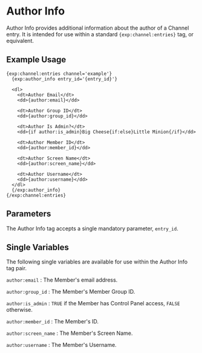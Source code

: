 # Author Info
Author Info provides additional information about the author of a Channel entry.
It is intended for use within a standard `{exp:channel:entries}` tag, or
equivalent.

## Example Usage

    {exp:channel:entries channel='example'}
      {exp:author_info entry_id='{entry_id}'}

      <dl>
        <dt>Author Email</dt>
        <dd>{author:email}</dd>

        <dt>Author Group ID</dt>
        <dd>{author:group_id}</dd>

        <dt>Author Is Admin?</dt>
        <dd>{if author:is_admin}Big Cheese{if:else}Little Minion{/if}</dd>

        <dt>Author Member ID</dt>
        <dd>{author:member_id}</dd>

        <dt>Author Screen Name</dt>
        <dd>{author:screen_name}</dd>

        <dt>Author Username</dt>
        <dd>{author:username}</dd>
      </dl>
      {/exp:author_info}
    {/exp:channel:entries}

## Parameters
The Author Info tag accepts a single mandatory parameter, `entry_id`.

## Single Variables
The following single variables are available for use within the Author Info tag
pair.

`author:email`
: The Member's email address.

`author:group_id`
: The Member's Member Group ID.

`author:is_admin`
: `TRUE` if the Member has Control Panel access, `FALSE` otherwise.

`author:member_id`
: The Member's ID.

`author:screen_name`
: The Member's Screen Name.

`author:username`
: The Member's Username.
